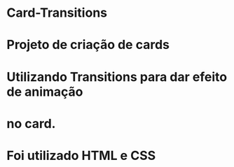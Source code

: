 # Card-Transitions
# Projeto de criação de cards  
# Utilizando Transitions para dar efeito de animação
# no card.


# Foi utilizado HTML e CSS 
